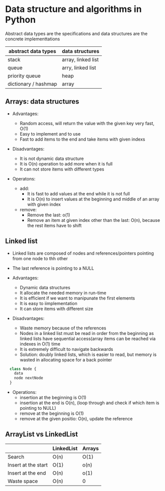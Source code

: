 # Data structure and algorithms in Python

Abstract data types are the specifications and data structures are the concrete implementtations

| abstract data types  | data structures   |
|---|---|
|  stack | array, linked list   |
|  queue | arry, linked list   | 
|  priority queue | heap   | 
|  dictionary / hashmap | array


## Arrays: data structures

- Advantages:
  - Random access, will return  the value with the given key very fast, O(1)
  - Easy to implement and to use
  - Fast to add items to the end and take items with given indexs

- Disadvantages:
  - It is not dynamic data structure
  - It is O(n) operation to add more when it is full
  - It can not store items with different types

- Operatons:
  - add:
    - It is fast to add values at the end while it is not full
    - It is O(n) to insert values at the beginning and middle of an array with given index
  - remove:
    - Remove the last: o(1)
    - Remove an item at given index other than the last: O(n), because the rest items have to shift

## Linked list

- Linked lists are composed of nodes and references/pointers pointing from one node to thh other
- The last reference is pointing to a NULL

- Advantages:
  - Dynamic data structures
  - It allocate the needed memory in run-time
  - It is efficient if we want to manipunate the first elements
  - It is easy to iimplementation
  - It can store items with different size

- Disadvantages:
  - Waste memory because of the references
  - Nodes in a linked list must be read in order from the beginning as linked lists have sequential access(array items can be reached via indexes in O(1) time
  - It is extremely difficult to navigate backwards
  - Solution: doubly linked lists, which is easier to read, but memory is wasted in allocating space for a back pointer

```python
  class Node {
    data
    node nextNode
  }

```

- Operations:
  - insertion at the beginning is O(1)
  - insertion at the end is O(n), (loop through and check if which item is pointing to NULL)
  - remove at the beginning is O(1)
  - remove at the given positio: O(n), update the reference

## ArrayList vs LinkedList

|   | LinkedList | Arrays 
|---|---|---|
| Search | O(n) | O(1)
| Insert at the start | O(1) | o(n)
| Insert at the end | O(n) | o(1)
| Waste space | O(n) | 0
